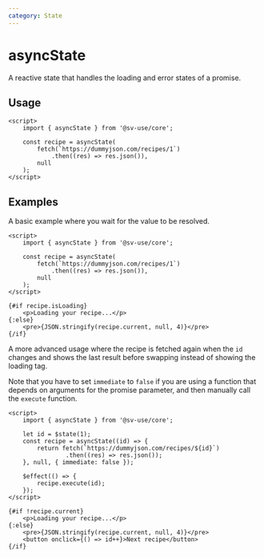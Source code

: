 ```yaml
---
category: State
---
```


# asyncState

A reactive state that handles the loading and error states of a promise.

## Usage

```svelte
<script>
	import { asyncState } from '@sv-use/core';

	const recipe = asyncState(
		fetch(`https://dummyjson.com/recipes/1`)
            .then((res) => res.json()),
		null
	);
</script>
```

## Examples

A basic example where you wait for the value to be resolved.

```svelte
<script>
	import { asyncState } from '@sv-use/core';

	const recipe = asyncState(
		fetch(`https://dummyjson.com/recipes/1`)
            .then((res) => res.json()),
		null
	);
</script>

{#if recipe.isLoading}
	<p>Loading your recipe...</p>
{:else}
	<pre>{JSON.stringify(recipe.current, null, 4)}</pre>
{/if}
```

A more advanced usage where the recipe is fetched again when the `id` changes and shows the last result before swapping instead of showing the loading tag.

Note that you have to set `immediate` to `false` if you are using a function that depends on arguments for the promise parameter, and then manually call the `execute` function.

```svelte
<script>
	import { asyncState } from '@sv-use/core';

	let id = $state(1);
	const recipe = asyncState((id) => {
        return fetch(`https://dummyjson.com/recipes/${id}`)
                .then((res) => res.json());
    }, null, { immediate: false });

	$effect(() => {
		recipe.execute(id);
	});
</script>

{#if !recipe.current}
	<p>Loading your recipe...</p>
{:else}
	<pre>{JSON.stringify(recipe.current, null, 4)}</pre>
	<button onclick={() => id++}>Next recipe</button>
{/if}
```
